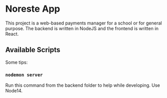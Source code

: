 # Noreste App

This project is a web-based payments manager for a school or for general purpose.
The backend is written in NodeJS and the frontend is written in React.

## Available Scripts

Some tips:

### `nodemon server`

Run this command from the backend folder to help while developing.
Use Node14.